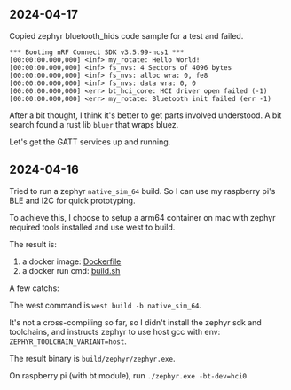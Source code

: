 ## 2024-04-17

Copied zephyr bluetooth_hids code sample for a test and failed.

```shell
*** Booting nRF Connect SDK v3.5.99-ncs1 ***
[00:00:00.000,000] <inf> my_rotate: Hello World!
[00:00:00.000,000] <inf> fs_nvs: 4 Sectors of 4096 bytes
[00:00:00.000,000] <inf> fs_nvs: alloc wra: 0, fe8
[00:00:00.000,000] <inf> fs_nvs: data wra: 0, 0
[00:00:00.000,000] <err> bt_hci_core: HCI driver open failed (-1)
[00:00:00.000,000] <err> my_rotate: Bluetooth init failed (err -1)
```

After a bit thought, I think it's better to get parts involved understood. A bit search found a rust lib `bluer` that wraps bluez.

Let's get the GATT services up and running.

## 2024-04-16

Tried to run a zephyr `native_sim_64` build. So I can use my raspberry pi's BLE and I2C for quick prototyping.

To achieve this, I choose to setup a arm64 container on mac with zephyr required tools installed and use west to build.

The result is:
1. a docker image: [Dockerfile](./docker/builder/Dockerfile)
2. a docker run cmd: [build.sh](./build.sh)

A few catchs:

The west command is `west build -b native_sim_64`.

It's not a cross-compiling so far, so I didn't install the zephyr sdk and toolchains, and instructs zephyr to use host gcc with env: `ZEPHYR_TOOLCHAIN_VARIANT=host`.

The result binary is `build/zephyr/zephyr.exe`.

On raspberry pi (with bt module), run `./zephyr.exe -bt-dev=hci0`
